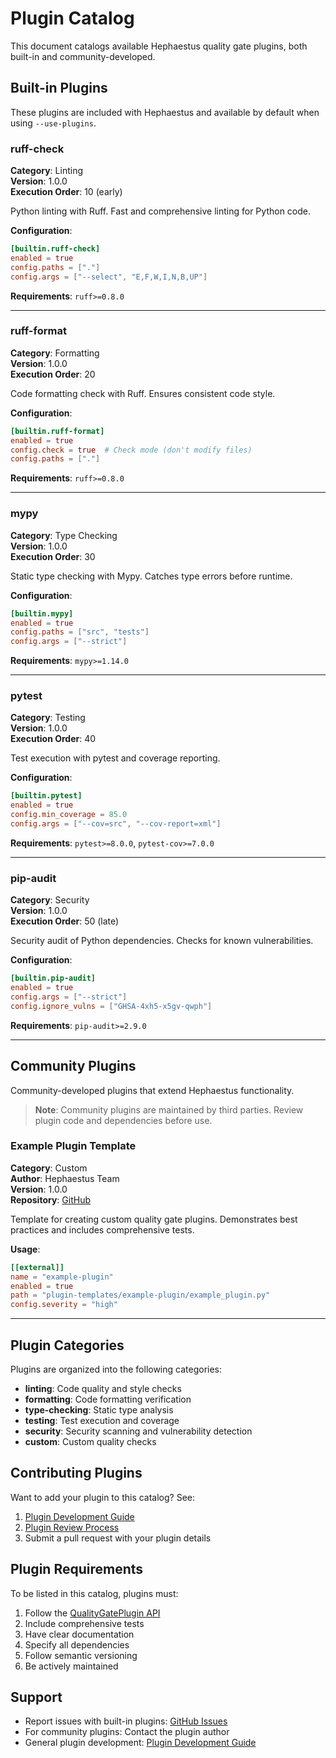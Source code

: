 # Plugin Catalog

This document catalogs available Hephaestus quality gate plugins, both built-in and community-developed.

## Built-in Plugins

These plugins are included with Hephaestus and available by default when using `--use-plugins`.

### ruff-check

**Category**: Linting  
**Version**: 1.0.0  
**Execution Order**: 10 (early)

Python linting with Ruff. Fast and comprehensive linting for Python code.

**Configuration**:
```toml
[builtin.ruff-check]
enabled = true
config.paths = ["."]
config.args = ["--select", "E,F,W,I,N,B,UP"]
```

**Requirements**: `ruff>=0.8.0`

---

### ruff-format

**Category**: Formatting  
**Version**: 1.0.0  
**Execution Order**: 20

Code formatting check with Ruff. Ensures consistent code style.

**Configuration**:
```toml
[builtin.ruff-format]
enabled = true
config.check = true  # Check mode (don't modify files)
config.paths = ["."]
```

**Requirements**: `ruff>=0.8.0`

---

### mypy

**Category**: Type Checking  
**Version**: 1.0.0  
**Execution Order**: 30

Static type checking with Mypy. Catches type errors before runtime.

**Configuration**:
```toml
[builtin.mypy]
enabled = true
config.paths = ["src", "tests"]
config.args = ["--strict"]
```

**Requirements**: `mypy>=1.14.0`

---

### pytest

**Category**: Testing  
**Version**: 1.0.0  
**Execution Order**: 40

Test execution with pytest and coverage reporting.

**Configuration**:
```toml
[builtin.pytest]
enabled = true
config.min_coverage = 85.0
config.args = ["--cov=src", "--cov-report=xml"]
```

**Requirements**: `pytest>=8.0.0`, `pytest-cov>=7.0.0`

---

### pip-audit

**Category**: Security  
**Version**: 1.0.0  
**Execution Order**: 50 (late)

Security audit of Python dependencies. Checks for known vulnerabilities.

**Configuration**:
```toml
[builtin.pip-audit]
enabled = true
config.args = ["--strict"]
config.ignore_vulns = ["GHSA-4xh5-x5gv-qwph"]
```

**Requirements**: `pip-audit>=2.9.0`

---

## Community Plugins

Community-developed plugins that extend Hephaestus functionality.

> **Note**: Community plugins are maintained by third parties. Review plugin code and dependencies before use.

### Example Plugin Template

**Category**: Custom  
**Author**: Hephaestus Team  
**Version**: 1.0.0  
**Repository**: [GitHub](https://github.com/IAmJonoBo/Hephaestus/tree/main/plugin-templates/example-plugin/)

Template for creating custom quality gate plugins. Demonstrates best practices and includes comprehensive tests.

**Usage**:
```toml
[[external]]
name = "example-plugin"
enabled = true
path = "plugin-templates/example-plugin/example_plugin.py"
config.severity = "high"
```

---

## Plugin Categories

Plugins are organized into the following categories:

- **linting**: Code quality and style checks
- **formatting**: Code formatting verification
- **type-checking**: Static type analysis
- **testing**: Test execution and coverage
- **security**: Security scanning and vulnerability detection
- **custom**: Custom quality checks

## Contributing Plugins

Want to add your plugin to this catalog? See:

1. [Plugin Development Guide](../how-to/plugin-development.md)
2. [Plugin Review Process](../how-to/plugin-review-process.md)
3. Submit a pull request with your plugin details

## Plugin Requirements

To be listed in this catalog, plugins must:

1. Follow the [QualityGatePlugin API](../how-to/plugin-development.md#plugin-api)
2. Include comprehensive tests
3. Have clear documentation
4. Specify all dependencies
5. Follow semantic versioning
6. Be actively maintained

## Support

- Report issues with built-in plugins: [GitHub Issues](https://github.com/IAmJonoBo/Hephaestus/issues)
- For community plugins: Contact the plugin author
- General plugin development: [Plugin Development Guide](../how-to/plugin-development.md)
